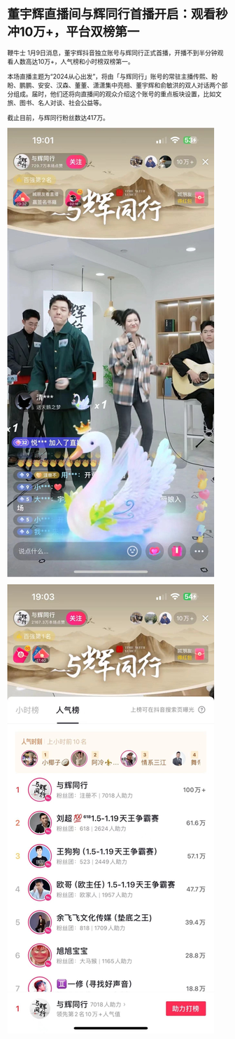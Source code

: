 # 董宇辉直播间与辉同行首播开启：观看秒冲10万+，平台双榜第一

鞭牛士 1月9日消息，董宇辉抖音独立账号与辉同行正式首播，开播不到半分钟观看人数高达10万+，人气榜和小时榜双榜第一。

本场直播主题为“2024从心出发”，将由「与辉同行」账号的常驻主播传熙、盼盼、鹏鹏、安安、汉森、董董、潇潇集中亮相、董宇辉和俞敏洪的双人对话两个部分组成。届时，他们还将向直播间的观众介绍这个账号的重点板块设置，比如文旅、图书、名人对谈、社会公益等。

截止目前，与辉同行粉丝数达417万。

![c0a88ee6ff975c2eec086e3489f20b56.jpg](https://raw.githubusercontent.com/qqhsx/qqnews_image/main/2024/01/09/董宇辉直播间与辉同行首播开启：观看秒冲10万+，平台双榜第一/c0a88ee6ff975c2eec086e3489f20b56.jpg)

![1e5bdd57c8132a26fa9f79c4e623f637.jpg](https://raw.githubusercontent.com/qqhsx/qqnews_image/main/2024/01/09/董宇辉直播间与辉同行首播开启：观看秒冲10万+，平台双榜第一/1e5bdd57c8132a26fa9f79c4e623f637.jpg)

